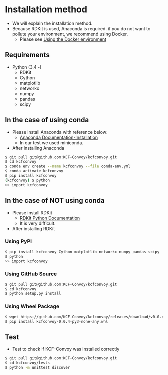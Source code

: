 # Installation method

- We will explain the installation method.
- Because RDKit is used, Anaconda is required. if you do not want to pollute your environment, we recommend using Docker.
  - Please see [Using the Docker environment](https://github.com/KCF-Convoy/kcfconvoy/wiki/Using-the-Docker-environment)

## Requirements

- Python (3.4 -)
  - RDKit
  - Cython
  - matplotlib
  - networkx
  - numpy
  - pandas
  - scipy

## In the case of using conda

- Please install Anaconda with reference below:
  - [Anaconda Documentation-Installation](https://docs.anaconda.com/anaconda/install/)
  - In our test we used miniconda.
- After installing Anaconda

```bash
$ git pull git@github.com:KCF-Convoy/kcfconvoy.git
$ cd kcfconvoy
$ conda env create --name kcfconvoy --file conda-env.yml
$ conda activate kcfconvoy
$ pip install kcfconvoy
(kcfconvoy) $ python
>> import kcfconvoy
```

## In the case of NOT using conda

- Please install RDKit
  - [RDKit Python Documentation](https://www.rdkit.org/docs/GettingStartedInPython.html)
  - It is very difficult.
- After installing RDKit

### Using PyPI

```bash
$ pip install kcfconvoy Cython matplotlib networkx numpy pandas scipy
$ python
>> import kcfconvoy
```

### Using GitHub Source

```bash
$ git pull git@github.com:KCF-Convoy/kcfconvoy.git
$ cd kcfconvoy
$ python setup.py install
```

### Using Wheel Package

```bash
$ wget https://github.com/KCF-Convoy/kcfconvoy/releases/download/v0.0.4/kcfconvoy-0.0.4-py3-none-any.whl
$ pip install kcfconvoy-0.0.4-py3-none-any.whl
```

## Test

- Test to check if KCF-Convoy was installed correctly

```bash
$ git pull git@github.com:KCF-Convoy/kcfconvoy.git
$ cd kcfconvoy/tests
$ python -m unittest discover
```
